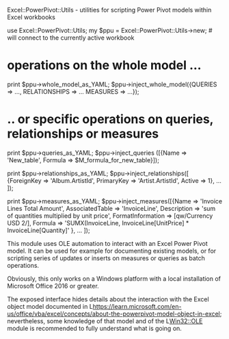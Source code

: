 Excel::PowerPivot::Utils - utilities for scripting Power Pivot models within Excel workbooks

  use Excel::PowerPivot::Utils;
  my $ppu = Excel::PowerPivot::Utils->new; # will connect to the currently active workbook

  # operations on the whole model ...
  print $ppu->whole_model_as_YAML;
  $ppu->inject_whole_model({QUERIES       => ...,
                            RELATIONSHIPS => ...
                            MEASURES      => ...});

  # .. or specific operations on queries, relationships or measures
  print $ppu->queries_as_YAML;
  $ppu->inject_queries ([{Name => 'New_table', Formula => $M_formula_for_new_table}]);
  
  print $ppu->relationships_as_YAML;
  $ppu->inject_relationships([ {ForeignKey  => 'Album.ArtistId',
                                PrimaryKey  => 'Artist.ArtistId',
                                Active      => 1},
                               ...
                             ]);
  
  print $ppu->measures_as_YAML;
  $ppu->inject_measures([{Name              => 'Invoice Lines Total Amount',
                          AssociatedTable   => 'InvoiceLine',
                          Description       => 'sum of quantities multiplied by unit price',
                          FormatInformation => [qw/Currency  USD 2/],
                          Formula           => 'SUMX(InvoiceLine, InvoiceLine[UnitPrice] * InvoiceLine[Quantity]'
                         },
                         ...
                        ]);

This module uses OLE automation to interact with an Excel Power Pivot model.
It can be used for example for documenting existing models, or for scripting
series of updates or inserts on measures or queries as batch operations.


Obviously, this only works on a Windows platform with a local installation of
Microsoft Office 2016 or greater.

The exposed interface hides details about the interaction with the Excel object model documented in
L<https://learn.microsoft.com/en-us/office/vba/excel/concepts/about-the-powerpivot-model-object-in-excel>;
nevertheless, some knowledge of that model and of the L<Win32::OLE> module is recommended to fully understand
what is going on.
